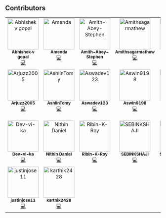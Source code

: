 ## Contributors

<!-- ALL-CONTRIBUTORS-LIST:START - Do not remove or modify this section -->
<!-- prettier-ignore-start -->
<!-- markdownlint-disable -->
<table>
  <tbody>
    <tr>
      <td align="center" valign="top" width="14.28%"><a href="https://github.com/abhishek-v-gopal"><img src="https://avatars.githubusercontent.com/u/115163920?v=4?s=100" width="100px;" alt="Abhishek v gopal"/><br /><sub><b>Abhishek v gopal</b></sub></a><br /><a href="#code-abhishek-v-gopal" title="Code">💻</a></td>
      <td align="center" valign="top" width="14.28%"><a href="https://github.com/Amendamaria"><img src="https://avatars.githubusercontent.com/u/144139197?v=4?s=100" width="100px;" alt="Amenda"/><br /><sub><b>Amenda</b></sub></a><br /><a href="#code-Amendamaria" title="Code">💻</a></td>
      <td align="center" valign="top" width="14.28%"><a href="https://github.com/Amith-Abey-Stephen"><img src="https://avatars.githubusercontent.com/u/145148320?v=4?s=100" width="100px;" alt="Amith-Abey-Stephen"/><br /><sub><b>Amith-Abey-Stephen</b></sub></a><br /><a href="#code-Amith-Abey-Stephen" title="Code">💻</a></td>
      <td align="center" valign="top" width="14.28%"><a href="https://github.com/Amithsagarmathew"><img src="https://avatars.githubusercontent.com/u/148684920?v=4?s=100" width="100px;" alt="Amithsagarmathew"/><br /><sub><b>Amithsagarmathew</b></sub></a><br /><a href="#code-Amithsagarmathew" title="Code">💻</a></td>
      <td align="center" valign="top" width="14.28%"><a href="https://github.com/Angel-K-Agnes"><img src="https://avatars.githubusercontent.com/u/139841981?v=4?s=100" width="100px;" alt="Angel-K-Agnes"/><br /><sub><b>Angel-K-Agnes</b></sub></a><br /><a href="#code-Angel-K-Agnes" title="Code">💻</a></td>
      <td align="center" valign="top" width="14.28%"><a href="https://github.com/arjunaacharry"><img src="https://avatars.githubusercontent.com/u/115148574?v=4?s=100" width="100px;" alt="Arjun A Acharry"/><br /><sub><b>Arjun A Acharry</b></sub></a><br /><a href="#code-arjunaacharry" title="Code">💻</a></td>
      <td align="center" valign="top" width="14.28%"><a href="http://arjunkrishna.in"><img src="https://avatars.githubusercontent.com/u/44474792?v=4?s=100" width="100px;" alt="Arjun Krishna"/><br /><sub><b>Arjun Krishna</b></sub></a><br /><a href="#doc-decoded-cipher" title="Documentation">📖</a></td>
    </tr>
    <tr>
      <td align="center" valign="top" width="14.28%"><a href="https://github.com/Arjuzz2005"><img src="https://avatars.githubusercontent.com/u/148685093?v=4?s=100" width="100px;" alt="Arjuzz2005"/><br /><sub><b>Arjuzz2005</b></sub></a><br /><a href="#code-Arjuzz2005" title="Code">💻</a></td>
      <td align="center" valign="top" width="14.28%"><a href="https://github.com/AshlinTomy"><img src="https://avatars.githubusercontent.com/u/148693982?v=4?s=100" width="100px;" alt="AshlinTomy"/><br /><sub><b>AshlinTomy</b></sub></a><br /><a href="#code-AshlinTomy" title="Code">💻</a></td>
      <td align="center" valign="top" width="14.28%"><a href="https://github.com/Aswadev123"><img src="https://avatars.githubusercontent.com/u/148694687?v=4?s=100" width="100px;" alt="Aswadev123"/><br /><sub><b>Aswadev123</b></sub></a><br /><a href="#code-Aswadev123" title="Code">💻</a></td>
      <td align="center" valign="top" width="14.28%"><a href="https://github.com/Aswin9198"><img src="https://avatars.githubusercontent.com/u/148743358?v=4?s=100" width="100px;" alt="Aswin9198"/><br /><sub><b>Aswin9198</b></sub></a><br /><a href="#code-Aswin9198" title="Code">💻</a></td>
      <td align="center" valign="top" width="14.28%"><a href="http://github.com/badhushashaji"><img src="https://avatars.githubusercontent.com/u/53377403?v=4?s=100" width="100px;" alt="Badhusha"/><br /><sub><b>Badhusha</b></sub></a><br /><a href="#code-Badhusha3214" title="Code">💻</a></td>
      <td align="center" valign="top" width="14.28%"><a href="https://github.com/Bhagyaa-V"><img src="https://avatars.githubusercontent.com/u/145788408?v=4?s=100" width="100px;" alt="Bhagyaa-V"/><br /><sub><b>Bhagyaa-V</b></sub></a><br /><a href="#code-Bhagyaa-V" title="Code">💻</a></td>
      <td align="center" valign="top" width="14.28%"><a href="https://github.com/DANIJOHN4"><img src="https://avatars.githubusercontent.com/u/148684392?v=4?s=100" width="100px;" alt="Dani John Cherian"/><br /><sub><b>Dani John Cherian</b></sub></a><br /><a href="#code-DANIJOHN4" title="Code">💻</a></td>
    </tr>
    <tr>
      <td align="center" valign="top" width="14.28%"><a href="https://github.com/Dev-vi-ka"><img src="https://avatars.githubusercontent.com/u/145110109?v=4?s=100" width="100px;" alt="Dev-vi-ka"/><br /><sub><b>Dev-vi-ka</b></sub></a><br /><a href="#code-Dev-vi-ka" title="Code">💻</a></td>
      <td align="center" valign="top" width="14.28%"><a href="https://nithindaniel1.github.io"><img src="https://avatars.githubusercontent.com/u/66398646?v=4?s=100" width="100px;" alt="Nithin Daniel"/><br /><sub><b>Nithin Daniel</b></sub></a><br /><a href="#code-nithindaniel1" title="Code">💻</a></td>
      <td align="center" valign="top" width="14.28%"><a href="https://github.com/Ribin-K-Roy"><img src="https://avatars.githubusercontent.com/u/148688723?v=4?s=100" width="100px;" alt="Ribin-K-Roy"/><br /><sub><b>Ribin-K-Roy</b></sub></a><br /><a href="#code-Ribin-K-Roy" title="Code">💻</a></td>
      <td align="center" valign="top" width="14.28%"><a href="https://github.com/SEBINKSHAJI"><img src="https://avatars.githubusercontent.com/u/148709103?v=4?s=100" width="100px;" alt="SEBINKSHAJI"/><br /><sub><b>SEBINKSHAJI</b></sub></a><br /><a href="#code-SEBINKSHAJI" title="Code">💻</a></td>
      <td align="center" valign="top" width="14.28%"><a href="https://github.com/SaneTechBoard"><img src="https://avatars.githubusercontent.com/u/141046951?v=4?s=100" width="100px;" alt="SaneTechBoard"/><br /><sub><b>SaneTechBoard</b></sub></a><br /><a href="#code-SaneTechBoard" title="Code">💻</a></td>
      <td align="center" valign="top" width="14.28%"><a href="https://github.com/arjunaacharry01"><img src="https://avatars.githubusercontent.com/u/148681303?v=4?s=100" width="100px;" alt="arjunaacharry01"/><br /><sub><b>arjunaacharry01</b></sub></a><br /><a href="#code-arjunaacharry01" title="Code">💻</a></td>
      <td align="center" valign="top" width="14.28%"><a href="https://github.com/catherinebottathil"><img src="https://avatars.githubusercontent.com/u/148686494?v=4?s=100" width="100px;" alt="catherinebottathil"/><br /><sub><b>catherinebottathil</b></sub></a><br /><a href="#code-catherinebottathil" title="Code">💻</a></td>
    </tr>
    <tr>
      <td align="center" valign="top" width="14.28%"><a href="https://github.com/justinjose11"><img src="https://avatars.githubusercontent.com/u/148696948?v=4?s=100" width="100px;" alt="justinjose11"/><br /><sub><b>justinjose11</b></sub></a><br /><a href="#code-justinjose11" title="Code">💻</a></td>
      <td align="center" valign="top" width="14.28%"><a href="https://github.com/karthik2428"><img src="https://avatars.githubusercontent.com/u/148684937?v=4?s=100" width="100px;" alt="karthik2428"/><br /><sub><b>karthik2428</b></sub></a><br /><a href="#code-karthik2428" title="Code">💻</a></td>
    </tr>
  </tbody>
</table>

<!-- markdownlint-restore -->
<!-- prettier-ignore-end -->

<!-- ALL-CONTRIBUTORS-LIST:END -->
